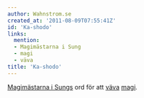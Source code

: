 ```yaml
---
author: Wahnstrom.se
created_at: '2011-08-09T07:55:41Z'
id: 'Ka-shodo'
links:
  mention:
  - Magimästarna i Sung
  - magi
  - väva
title: 'Ka-shodo'
---
```


[Magimästarna i Sungs] ord för att [väva][] [magi].

  [Magimästarna i Sungs]: Magimästarna_i_Sung
  [väva]: väva
  [magi]: magi